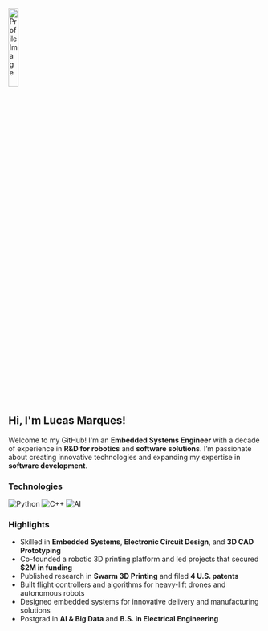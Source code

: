 <img src="https://github.com/user-attachments/assets/c14fbade-e7ae-495e-a291-ac3094621274" alt="Profile Image" style="width:20%;">

## Hi, I'm Lucas Marques!

Welcome to my GitHub! I'm an **Embedded Systems Engineer** with a decade of experience in **R&D for robotics** and **software solutions**. I’m passionate about creating innovative technologies and expanding my expertise in **software development**.

### Technologies
![Python](https://img.shields.io/badge/Python-0A3161?style=flat&logo=python&logoColor=white)
![C++](https://img.shields.io/badge/C++-FFFFFF?style=flat&logo=cplusplus&logoColor=black)
![AI](https://img.shields.io/badge/AI-B31942?style=flat&logo=openai&logoColor=white)

### Highlights
- Skilled in **Embedded Systems**, **Electronic Circuit Design**, and **3D CAD Prototyping**
- Co-founded a robotic 3D printing platform and led projects that secured **$2M in funding**
- Published research in **Swarm 3D Printing** and filed **4 U.S. patents**
- Built flight controllers and algorithms for heavy-lift drones and autonomous robots
- Designed embedded systems for innovative delivery and manufacturing solutions
- Postgrad in **AI & Big Data** and **B.S. in Electrical Engineering**
